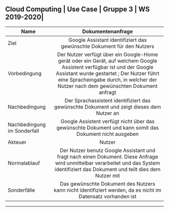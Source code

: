 
Cloud Computing | Use Case | Gruppe 3  | WS 2019-2020|
---
| Name       | Dokumentenanfrage           | 
| ------------- |:-------------:| 
| Ziel      |  Google Assistant identifiziert das gewünschte Dokument für den Nutzers  | 
| Vorbedingung     | Der Nutzer verfügt über ein Google-Home gerät oder ein Gerät, auf welchem Google Assistent verfügbar ist und der Google Assistant wurde gestartet ; Der Nutzer führt eine Spracheingabe durch, in welcher der Nutzer nach dem gewünschten Dokument anfragt       | 
| Nachbedingung| Der Sprachassistent identifiziert das gewünschte Dokument und zeigt dieses dem Nutzer an  | 
| Nachbedingung im Sonderfall | Google Assistent verfügt nicht über das gewünschte Dokument und kann somit das Dokument nicht ausgeben | 
| Akteuer | Nutzer | 
| Normalablauf | Der Nutzer benutz Google Assistant und fragt nach einen Dokument. Diese Anfrage wird unmittelbar verarbeitet und das System identifiziert das Dokument  und teilt dies dem Nutzer mit |
| Sonderfälle |Das gewünschte Dokument des Nutzers kann nicht identifiziert werden, da es nicht im Datensatz vorhanden ist |
---
						    


